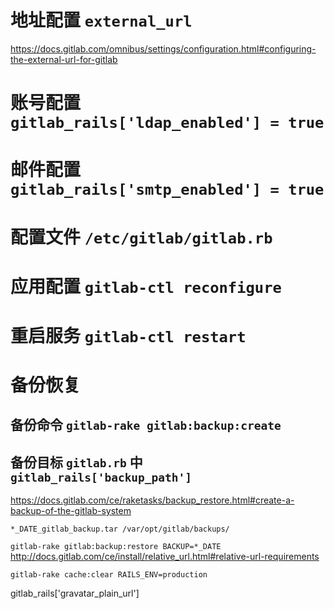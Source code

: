 # 地址配置 ```external_url```

https://docs.gitlab.com/omnibus/settings/configuration.html#configuring-the-external-url-for-gitlab

# 账号配置 ```gitlab_rails['ldap_enabled'] = true```
# 邮件配置 ```gitlab_rails['smtp_enabled'] = true```

# 配置文件 ```/etc/gitlab/gitlab.rb```

# 应用配置 ```gitlab-ctl reconfigure```
# 重启服务 ```gitlab-ctl restart```

# 备份恢复
## 备份命令 ```gitlab-rake gitlab:backup:create```
## 备份目标 ```gitlab.rb``` 中 ```gitlab_rails['backup_path']```
https://docs.gitlab.com/ce/raketasks/backup_restore.html#create-a-backup-of-the-gitlab-system

```*_DATE_gitlab_backup.tar /var/opt/gitlab/backups/```

```gitlab-rake gitlab:backup:restore BACKUP=*_DATE```
http://docs.gitlab.com/ce/install/relative_url.html#relative-url-requirements

```gitlab-rake cache:clear RAILS_ENV=production```

gitlab_rails['gravatar_plain_url']
